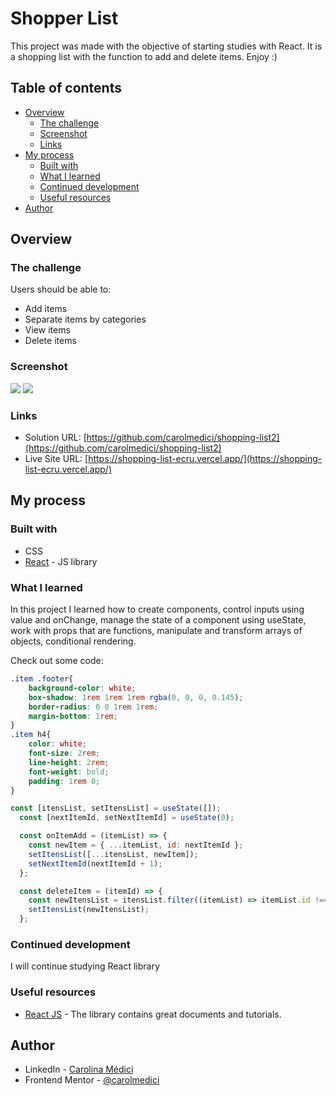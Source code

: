 # Shopper List

This project was made with the objective of starting studies with React. It is a shopping list with the function to add and delete items. Enjoy :)

## Table of contents

- [Overview](#overview)
  - [The challenge](#the-challenge)
  - [Screenshot](#screenshot)
  - [Links](#links)
- [My process](#my-process)
  - [Built with](#built-with)
  - [What I learned](#what-i-learned)
  - [Continued development](#continued-development)
  - [Useful resources](#useful-resources)
- [Author](#author)



## Overview

### The challenge

Users should be able to:

- Add items
- Separate items by categories
- View items
- Delete items

### Screenshot

![](https://github.com/carolmedici/shopping-list2/blob/master/public/images/print.png)
![](https://github.com/carolmedici/shopping-list2/blob/master/public/images/print2.png)

### Links

- Solution URL: [https://github.com/carolmedici/shopping-list2](https://github.com/carolmedici/shopping-list2)
- Live Site URL: [https://shopping-list-ecru.vercel.app/](https://shopping-list-ecru.vercel.app/)

## My process

### Built with

- CSS 
- [React](https://reactjs.org/) - JS library


### What I learned

In this project I learned how to create components, control inputs using value and onChange, manage the state of a component using useState, work with props that are functions, manipulate and transform arrays of objects, conditional rendering.


Check out some code: 


```css
.item .footer{
    background-color: white;
    box-shadow: 1rem 1rem 1rem rgba(0, 0, 0, 0.145);
    border-radius: 0 0 1rem 1rem;
    margin-bottom: 1rem;
}
.item h4{
    color: white;
    font-size: 2rem;
    line-height: 2rem;
    font-weight: bold;
    padding: 1rem 0;
}
```
```js
const [itensList, setItensList] = useState([]);
  const [nextItemId, setNextItemId] = useState(0);

  const onItemAdd = (itemList) => {
    const newItem = { ...itemList, id: nextItemId };
    setItensList([...itensList, newItem]);
    setNextItemId(nextItemId + 1);
  };

  const deleteItem = (itemId) => {
    const newItensList = itensList.filter((itemList) => itemList.id !== itemId);
    setItensList(newItensList);
  };
```


### Continued development

I will continue studying React library

### Useful resources

- [React JS](https://legacy.reactjs.org/) - The library contains great documents and tutorials.


## Author

- LinkedIn - [Carolina Médici](https://www.linkedin.com/in/carolina-medici/)
- Frontend Mentor - [@carolmedici](https://www.frontendmentor.io/profile/carolmedici)




